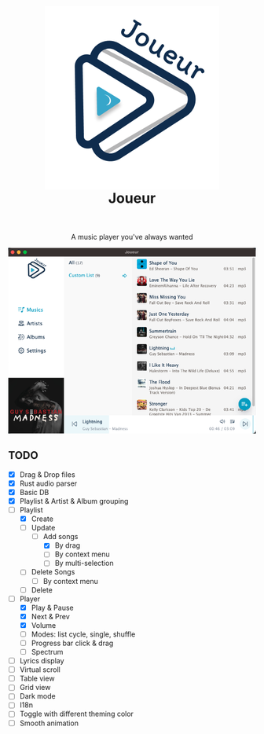 <h1 align="center">
  <br>
 <img align="center" alt="Joueur" src="./static/logo@2x.png" />
  <br>
  Joueur
  <br>
  <br>
</h1>

<p align="center">
A music player you've always wanted
</p>

<p align="center">
  <a href="" target="_blank" rel="noopener noreferrer" >
    <img src="./assets/screenshot.png" alt="Joueur screenshots" width="600" height="auto">
  </a>
</p>

## TODO

* [x] Drag & Drop files
* [x] Rust audio parser
* [x] Basic DB 
* [x] Playlist & Artist & Album grouping
* [ ] Playlist
  * [x] Create
  * [ ] Update 
    * [ ] Add songs
      * [x] By drag
      * [ ] By context menu
      * [ ] By multi-selection
  * [ ] Delete Songs 
    * [ ] By context menu
  * [ ] Delete 
* [ ] Player
  * [x] Play & Pause
  * [x] Next & Prev
  * [x] Volume
  * [ ] Modes: list cycle, single, shuffle
  * [ ] Progress bar click & drag
  * [ ] Spectrum
* [ ] Lyrics display
* [ ] Virtual scroll
* [ ] Table view
* [ ] Grid view
* [ ] Dark mode
* [ ] I18n
* [ ] Toggle with different theming color
* [ ] Smooth animation